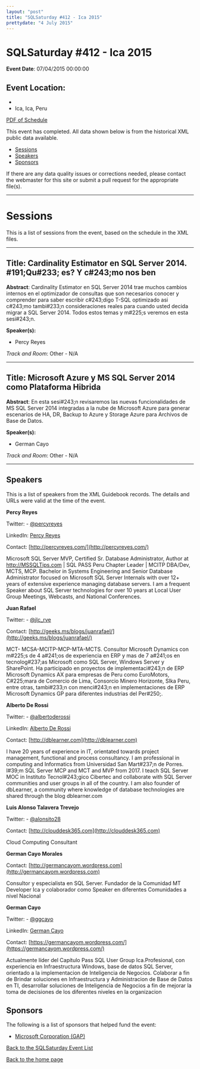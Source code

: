```yaml
---
layout: "post" 
title: "SQLSaturday #412 - Ica 2015" 
prettydate: "4 July 2015" 
---
```

# SQLSaturday #412 - Ica 2015
 
**Event Date**: 07/04/2015 00:00:00
 
**Event Location**:
- 
- 
- Ica, Ica, Peru
 
<a href="/assets/pdf/0412.pdf">PDF of Schedule</a>
 
This event has completed. All data shown below is from the historical XML public data available.
<ul>
   <li><a href="#sessions">Sessions</a></li>
   <li><a href="#speakers">Speakers</a></li>
   <li><a href="#sponsors">Sponsors</a></li>
</ul>
 
 
If there are any data quality issues or corrections needed, please contact the webmaster for this site or submit a pull request for the appropriate file(s). 
 
----------------------------------------------------------------------------------- 
 
# <a name="sessions"></a>Sessions
This is a list of sessions from the event, based on the schedule in the XML files.
 
----------------------------------------------------------------------------------- 
 
## Title: Cardinality Estimator en SQL Server 2014. #191;Qu#233; es? Y c#243;mo nos ben
 
**Abstract**:
Cardinality Estimator en SQL Server 2014 trae muchos cambios internos en el optimizador de consultas que son necesarios conocer y comprender para saber escribir c#243;digo T-SQL optimizado asi c#243;mo tambi#233;n consideraciones reales para cuando usted decida migrar a SQL Server 2014.
Todos estos temas y m#225;s veremos en esta sesi#243;n. 

 
**Speaker(s):**
- Percy Reyes
 
*Track and Room*: Other - N/A
 
----------------------------------------------------------------------------------- 
 
 
## Title: Microsoft Azure y MS SQL Server 2014 como Plataforma Hibrida
 
**Abstract**:
En esta sesi#243;n revisaremos las nuevas funcionalidades de MS SQL Server 2014 integradas a la nube de Microsoft Azure para generar escenarios de HA, DR, Backup to Azure y Storage Azure para Archivos de Base de Datos.
 
**Speaker(s):**
- German Cayo
 
*Track and Room*: Other - N/A
 
----------------------------------------------------------------------------------- 
 
## <a name="#speakers"></a>Speakers
This is a list of speakers from the XML Guidebook records. The details and URLs were valid at the time of the event.
 
 
**Percy Reyes**
 
Twitter:  - [@percyreyes](https://www.twitter.com/@percyreyes)
 
LinkedIn: [Percy Reyes](https://www.linkedin.com/in/percyreyes)
 
Contact: [http://percyreyes.com/](http://percyreyes.com/)
 
Microsoft SQL Server MVP, Certified Sr. Database Administrator, Author at http://MSSQLTips.com  | SQL PASS Peru Chapter Leader | MCITP DBA/Dev, MCTS, MCP.
Bachelor in Systems Engineering and Senior Database Administrator focused on Microsoft SQL Server Internals with over 12+ years of extensive experience managing database servers. I am a frequent Speaker about SQL Server technologies for over 10 years at Local User Group Meetings, Webcasts, and National Conferences. 
 
**Juan Rafael**
 
Twitter:  - [@jlc_rve](https://www.twitter.com/@jlc_rve)
 
Contact: [http://geeks.ms/blogs/juanrafael/](http://geeks.ms/blogs/juanrafael/)
 
MCT- MCSA-MCITP-MCP-MTA-MCTS. Consultor Microsoft Dynamics con m#225;s de 4 a#241;os de experiencia en ERP y mas de 7 a#241;os en tecnolog#237;as Microsoft como SQL Server, Windows Server y SharePoint. Ha participado en proyectos de implementaci#243;n de ERP Microsoft Dynamics AX para empresas de Peru como EuroMotors, C#225;mara de Comercio de Lima, Consorcio Minero Horizonte, SIka Peru, entre otras, tambi#233;n con menci#243;n en implementaciones de ERP Microsoft Dynamics GP para diferentes industrias del Per#250;.
 
**Alberto De Rossi**
 
Twitter:  - [@albertoderossi](https://www.twitter.com/@albertoderossi)
 
LinkedIn: [Alberto De Rossi](https://www.linkedin.com/profile/public-profile-settings?trk=prof-edit-edit-public_profile)
 
Contact: [http://dblearner.com](http://dblearner.com)
 
I have 20 years of experience in IT, orientated towards project management, functional and process consultancy. I am professional in computing and Informatics from Universidad San Mart#237;n de Porres. I#39;m SQL Server MCP and MCT and MVP from 2017. I teach SQL Server MOC in Instituto Tecnol#243;gico Cibertec and collaborate with SQL Server communities and user groups in all of the country. I am also founder of dbLearner, a community where knowledge of database technologies are shared through the blog dblearner.com
 
**Luis Alonso Talavera Trevejo**
 
Twitter:  - [@alonsito28](https://www.twitter.com/@alonsito28)
 
Contact: [http://clouddesk365.com](http://clouddesk365.com)
 
Cloud Computing Consultant
 
**German Cayo Morales**
 
Contact: [http://germancayom.wordpress.com](http://germancayom.wordpress.com)
 
Consultor y especialista en SQL Server. Fundador de la Comunidad MT Developer Ica y colaborador como Speaker en diferentes Comunidades a nivel Nacional
 
**German Cayo**
 
Twitter:  - [@ggcayo](https://www.twitter.com/@ggcayo)
 
LinkedIn: [German Cayo](https://www.linkedin.com/in/ggcayo/)
 
Contact: [https://germancayom.wordpress.com/](https://germancayom.wordpress.com/)
 
Actualmente líder del Capítulo Pass SQL User Group Ica.Profesional, con experiencia en Infraestructura Windows, base de datos SQL Server, orientado a la implementacion de Inteligencia de Negocios. Colaborar a fin de Brindar soluciones en Infraestructura y Administracion de Base de Datos en TI, desarrollar soluciones de Inteligencia de Negocios a fin de mejorar la toma de decisiones de los diferentes niveles en la organizacion
 
 
 
## <a name="sponsors"></a>Sponsors
The following is a list of sponsors that helped fund the event:
 
- [Microsoft Corporation (GAP)](http://www.microsoft.com/en-us/server-cloud/products/sql-server/)
 
[Back to the SQLSaturday Event List](/past)
 
[Back to the home page](/index)
 
